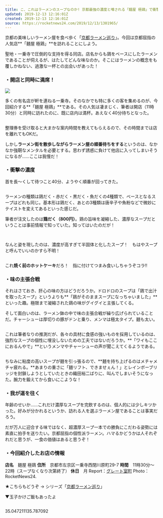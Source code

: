 ```yaml
---
title: こ、これはラーメンのスープなのか! 京都最強の濃度と噂される「麺屋 極鶏」で衝撃の一杯に出会った 京都ラーメン巡り
updated: 2019-12-13 12:16:01Z
created: 2019-12-13 12:16:01Z
source: https://rocketnews24.com/2019/12/13/1301965/
---
```


京都の美味しいラーメン屋を食べ歩く「[京都ラーメン巡り](https://rocketnews24.com/tag/%E4%BA%AC%E9%83%BD%E3%83%A9%E3%83%BC%E3%83%A1%E3%83%B3%E5%B7%A1%E3%82%8A/)」。今回は京都屈指の人気店**「麺屋 極鶏」**を訪れることにしよう。

聖地・一乗寺で圧倒的な支持を得る同店。店名からも鶏をベースにしたラーメンであることが伺えるが、はたしてどんな味なのか。そこにはラーメンの概念をも覆しかねない、過激な一杯との出会いがあった！

### ・開店と同時に満席！

![](https://sociorocketnews.files.wordpress.com/2019/12/point_blur_20191208_2052291.jpg?w=640&h=480)

多くの有名店が軒を連ねる一乗寺。そのなかでも特に多くの客を集めるのが、今回紹介する**「麺屋 極鶏」**である。その人気は凄まじく、筆者は開店（11時30分）と同時に訪れたのに、既に店内は満杯。あえなく40分待ちとなった。

![](data:image/gif;base64,R0lGODlhAQABAIAAAAAAAP///yH5BAEAAAAALAAAAAABAAEAAAIBRAA7)

整理券を受け取ると大まかな案内時間を教えてもらえるので、その時間までは店を離れてもOKだ。

しかし**ラーメン街を散歩しながらラーメン屋の順番待ちをする**というのは、なかなか強靭なメンタルを必要とする。思わず誘惑に負けて他店に入ってしまいそうになるが……ここは我慢だ！

### ・衝撃の濃度

首を長～くして待つこと40分、ようやく順番が回ってきた。

![](data:image/gif;base64,R0lGODlhAQABAIAAAAAAAP///yH5BAEAAAAALAAAAAABAAEAAAIBRAA7)

ラーメンの種類は鶏だく・赤だく・黒だく・魚だくの4種類で、ベースとなるスープはどれも同じ。基本形は鶏だく、あとの3種類は唐辛子や魚粉などで微妙にテイストを変えてあるといった感じだ。

筆者が注文したのは**鶏だく（800円）**。鶏の旨味を凝縮した、濃厚なスープだということは事前情報で知っていた。知ってはいたのだが！

![](data:image/gif;base64,R0lGODlhAQABAIAAAAAAAP///yH5BAEAAAAALAAAAAABAAEAAAIBRAA7)

![](data:image/gif;base64,R0lGODlhAQABAIAAAAAAAP///yH5BAEAAAAALAAAAAABAAEAAAIBRAA7)

なんと姿を現したのは、濃度が高すぎて半固体と化したスープ！　もはやスープと呼んでいいのかすら不明！

![](data:image/gif;base64,R0lGODlhAQABAIAAAAAAAP///yH5BAEAAAAALAAAAAABAAEAAAIBRAA7)

これ**焼く前のホットケーキ**だろ！　指に付けてつまみ食いしちゃうぞコラ!!

### ・味の主張合戦

それはさておき、肝心の味の方はどうだろうか。ドロドロのスープは「鶏で出汁を取ったスープ」というよりも**「鶏がそのままスープになっちゃいました」**といった趣。極限まで凝縮された鶏の味がグイグイと主張してくる。

そして面白いのは、ラーメン鉢の中で味の主張合戦が繰り広げられていることだ。チャーシューは厚切りの豚がドンと乗り、メンマは極太タイプ。麺も太い。

![](data:image/gif;base64,R0lGODlhAQABAIAAAAAAAP///yH5BAEAAAAALAAAAAABAAEAAAIBRAA7)

これは筆者なりの推測だが、各々の具材に食感の強いものを採用しているのは、強烈なスープの個性に埋没しないための工夫ではないだろうか。**「ワイもここにおるんやで」**というメンマやチャーシューの声が聞こえてくるようである。

![](data:image/gif;base64,R0lGODlhAQABAIAAAAAAAP///yH5BAEAAAAALAAAAAABAAEAAAIBRAA7)

ちなみに粘度の高いスープが麺を引っ張るので、**麺を持ち上げるのはメチャメチャ疲れる。**あまりの重さに「麺リフト、できませぇん！」とレインボーブリッジを封鎖しようとしていたときの織田裕二ばりに、叫んでしまいそうになった。腕力を鍛えてから食いにこような！

### ・我が道を往く

年齢のせいか……これだけ濃厚なスープを完飲するのは、個人的には少しキツかった。好みが分かれるというか、訪れる人を選ぶラーメン屋であることは事実だろう。

だが万人に迎合する味ではなく、超濃厚スープ一本での勝負にこだわる姿勢には素直に拍手を送りたい。京都屈指の個性派ラーメン。ハマるかどうかは人それぞれだと思うが、一食の価値はあると思うぞ！

### ・今回紹介したお店の情報

**店名**　麺屋 極鶏
**住所**　京都市左京区一乗寺西閉川原町29-7
**時間**　11時30分～22時（スープなくなり次第終了）
**休日**　月
Report：[グレート室町](https://rocketnews24.com/author/great-muromachi/)
Photo：RocketNews24.

★こちらもどうぞ → シリーズ「[京都ラーメン巡り](https://rocketnews24.com/tag/%E4%BA%AC%E9%83%BD%E3%83%A9%E3%83%BC%E3%83%A1%E3%83%B3%E5%B7%A1%E3%82%8A/)」

▼玉子かけご飯もあったよ

![](data:image/gif;base64,R0lGODlhAQABAIAAAAAAAP///yH5BAEAAAAALAAAAAABAAEAAAIBRAA7)

35.047211135.787092